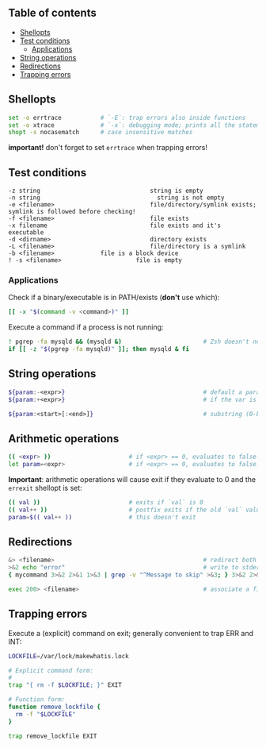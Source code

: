## Table of contents

- [Shellopts](#shellopts)
- [Test conditions](#test-conditions)
  - [Applications](#applications)
- [String operations](#string-operations)
- [Redirections](#redirections)
- [Trapping errors](#trapping-errors)

## Shellopts

```sh
set -o errtrace           # `-E`: trap errors also inside functions
set -o xtrace             # `-x`: debugging mode; prints all the statements
shopt -s nocasematch      # case insensitive matches
```

**important!** don't forget to set `errtrace` when trapping errors!

## Test conditions

```
-z string 								string is empty
-n string								  string is not empty
-e <filename>							file/directory/symlink exists; symlink is followed before checking!
-f <filename>							file exists
-x filename								file exists and it's executable
-d <dirname>							directory exists
-L <filename>							file/directory is a symlink
-b <filename>             file is a block device
! -s <filename>						file is empty
```

### Applications

Check if a binary/executable is in PATH/exists (**don't** use which):

```sh
[[ -x "$(command -v <command>)" ]]
```

Execute a command if a process is not running:

```sh
! pgrep -fa mysqld && (mysqld &)                       # Zsh doesn't need brackets for this semantics
if [[ -z "$(pgrep -fa mysqld)" ]]; then mysqld & fi
```

## String operations

```sh
${param:-<expr>}                                       # default a parameter: set if undefined or blank
${param:+<expr>}                                       # if the var is set, replace with <expr> (which can include the $param itself!)

${param:<start>[:<end>]}                               # substring (0-based); end is included
```

## Arithmetic operations

```sh
(( <expr> ))                      # if <expr> == 0, evaluates to false!
let param=<expr>                  # if <expr> == 0, evaluates to false!
```

**Important**: arithmetic operations will cause exit if they evaluate to 0 and the `errexit` shellopt is set:

```sh
(( val ))                         # exits if `val` is 0
(( val++ ))                       # postfix exits if the old `val` value is 0
param=$(( val++ ))                # this doesn't exit
```

## Redirections

```sh
&> <filename>                                          # redirect both stdout and stderr to <filename>
>&2 echo "error"                                       # write to stderr
{ mycommand 3>&2 2>&1 1>&3 | grep -v "^Message to skip" >&3; } 3>&2 2>&1  # filter out stderr message

exec 200> <filename>                                   # associate a file to a file descriptor (create if not existing)
```

## Trapping errors

Execute a (explicit) command on exit; generally convenient to trap ERR and INT:

```sh
LOCKFILE=/var/lock/makewhatis.lock

# Explicit command form:
#
trap "{ rm -f $LOCKFILE; }" EXIT

# Function form:
function remove_lockfile {
  rm -f "$LOCKFILE"
}

trap remove_lockfile EXIT
```
